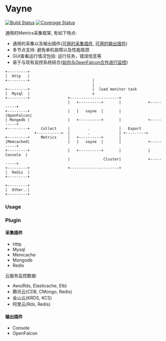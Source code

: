 # Vayne
[![Build Status](https://travis-ci.org/mon-suit/vayne_core.svg?branch=master)](https://travis-ci.org/mon-suit/vayne_core)
[![Coverage Status](https://coveralls.io/repos/github/mon-suit/vayne_core/badge.svg?branch=master)](https://coveralls.io/github/mon-suit/vayne_core?branch=master)

通用的Metrics采集框架, 有如下特点:
* 通用的采集以及输出插件([可用的采集插件](#采集插件), [可用的输出插件](#输出插件))
* 多节点支持: 避免单机故障以及性能瓶颈
* GUI查看运行情况包括: 运行任务，错误信息等
* 易于与现有监控系统结合([如何与OpenFalcon合作进行监控](How-to-work-with-openfalcon.md))

```
+---------+
|  Http   |
+---------+                            |
                                       |
+---------+                            |  load monitor task
|  Mysql  |                            v
+---------+                 +----------------------+
                            |   +----------+       |            +----------+
+---------+                 |   |   vayne  |       |            |OpenFalcon|
| Mongodb |                 |   +----------+       |            +----------+
+---------+     Collect     |        .             |   Export
             +----------->  |        .             | +--------->
+---------+     Metrics     |   +----------+       |
|Memcached|                 |   |   vayne  |       |            +----------+
+---------+                 |   +----------+       |            | Console  |
                            |               Cluster|            +----------+
+---------+                 +----------------------+
|  Redis  |
+---------+

+---------+
|  Other..|
+---------+
```

### Usage

### Plugin

#### 采集插件
* Http
* Mysql
* Memcache
* Mongodb
* Redis

云服务监控数据:
* Aws(Rds, Elasticache, Elb)
* 腾讯云(CDB, CMongo, Redis)
* 金山云(KRDS, KCS)
* 阿里云(Rds, Redis)

#### 输出插件
* Console
* OpenFalcon
